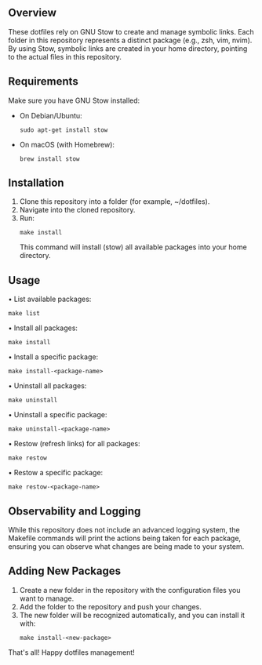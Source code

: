 ## Overview

These dotfiles rely on GNU Stow to create and manage symbolic links. Each folder in this repository represents a distinct package (e.g., zsh, vim, nvim). By using Stow, symbolic links are created in your home directory, pointing to the actual files in this repository.

## Requirements

Make sure you have GNU Stow installed:
- On Debian/Ubuntu:
  ```
  sudo apt-get install stow
  ```
- On macOS (with Homebrew):
  ```
  brew install stow
  ```

## Installation

1. Clone this repository into a folder (for example, ~/dotfiles).
2. Navigate into the cloned repository.
3. Run:
   ```
   make install
   ```
   This command will install (stow) all available packages into your home directory.

## Usage

• List available packages:
  ```
  make list
  ```

• Install all packages:
  ```
  make install
  ```

• Install a specific package:
  ```
  make install-<package-name>
  ```

• Uninstall all packages:
  ```
  make uninstall
  ```

• Uninstall a specific package:
  ```
  make uninstall-<package-name>
  ```

• Restow (refresh links) for all packages:
  ```
  make restow
  ```

• Restow a specific package:
  ```
  make restow-<package-name>
  ```

## Observability and Logging

While this repository does not include an advanced logging system, the Makefile commands will print the actions being taken for each package, ensuring you can observe what changes are being made to your system.

## Adding New Packages

1. Create a new folder in the repository with the configuration files you want to manage.
2. Add the folder to the repository and push your changes.
3. The new folder will be recognized automatically, and you can install it with:
   ```
   make install-<new-package>
   ```

That's all! Happy dotfiles management!

